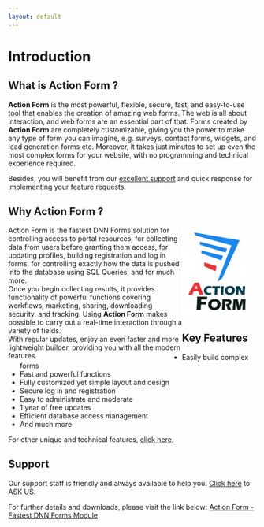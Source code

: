 ```yaml
---
layout: default
---
```


# Introduction

## What is Action Form ?

<b>Action Form</b> is the most powerful, flexible, secure, fast, and easy-to-use tool that enables the creation of amazing web forms. The web is all about interaction, and web forms are an essential part of that. Forms created by <b>Action Form</b> are completely customizable, giving you the power to make any type of form you can imagine, e.g. surveys, contact forms, widgets, and lead generation forms etc. Moreover, it takes just minutes to set up even the most complex forms for your website, with no programming and technical experience required.

Besides, you will benefit from our <a href="http://www.dnnsharp.com/support#opturl=%2Faction-form" target="_blank">excellent support</a> and quick response for implementing your feature requests.

## Why Action Form ?

<div style="float: left; max-width: 70%;">
Action Form is the fastest DNN Forms solution for controlling access to portal resources, for collecting data from users before granting them access, for updating profiles, building registration and log in forms, for controlling exactly how the data is pushed into the database using SQL Queries, and for much more.
</div>

<div style="float: left; max-width: 70%;">
Once you begin collecting results, it provides functionality of powerful functions covering workflows, marketing, sharing, downloading security, and tracking. Using <b>Action Form</b> makes possible to carry out a real-time interaction through a variety of fields.
</div>

<div style="float: left; max-width: 70%;">
With regular updates, enjoy an even faster and more lightweight builder, providing you with all the modern features.
</div>
<img style="max-width: 28%" src="assets/action-form-builder-300x388w.jpg" />

## Key Features

* Easily build complex forms
* Fast and powerful functions
* Fully customized yet simple layout and design
* Secure log in and registration
* Easy to administrate and moderate
* 1 year of free updates
* Efficient database access management
* And much more

For other unique and technical features, <a href="http://www.dnnsharp.com/dnn/modules/action-form-builder" target="_blank">click here.</a>

## Support

Our support staff is friendly and always available to help you. <a href="https://www.dnnsharp.com/helpcenter#opturl=%2Faction-form" target="_blank">Click here</a> to ASK US.

For further details and downloads, please visit the link below:
<a href="https://www.dnnsharp.com/dnn/modules/action-form-builder" target="_blank">Action Form - Fastest DNN Forms Module</a>